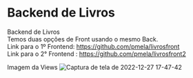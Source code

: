 # Backend de Livros
Backend de Livros
<br>
Temos duas opções de Front usando o mesmo Back.
<br>
Link para o 1º Frontend: https://github.com/pmela/livrosfront
<br>
Link para o 2° Frontend :
https://github.com/pmela/livrosfront2

Imagem da Views
![Captura de tela de 2022-12-27 17-47-42](https://user-images.githubusercontent.com/49800823/209721069-4903bf94-0dc8-4b52-9c58-fb4738b4d8c1.png)
